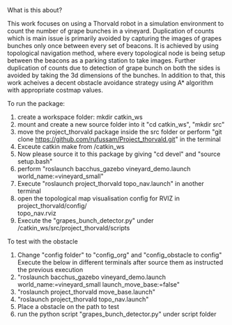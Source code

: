 
What is this about?

This work focuses on using a Thorvald robot in a simulation environment to count the number of grape bunches in a vineyard. Duplication of counts which is main issue is primarily avoided by capturing the images of grapes bunches only once between every set of beacons. It is achieved by using topological navigation method, where every topological node is being setup between the beacons as a parking station to take images. Further duplication of counts due to detection of grape bunch on both the sides is avoided by taking the 3d dimensions of the bunches. In addition to that, this work acheives a decent obstacle avoidance strategy using A* algorithm with appropriate costmap values.


To run the package:


1. create a workspace folder: mkdir catkin_ws
2. mount and create a new source folder into it
   "cd catkin_ws", "mkdir src"
3. move the project_thorvald package inside the src folder or perform "git clone https://github.com/rufussam/Project_thorvald.git" in the terminal
4. Exceute catkin make from /catkin_ws
5. Now please source it to this package by giving "cd devel" and "source setup.bash"
6. perform "roslaunch bacchus_gazebo vineyard_demo.launch world_name:=vineyard_small"
7. Execute "roslaunch project_thorvald topo_nav.launch" in another terminal
8. open the topological map visualisation config for RVIZ in project_thorvald/config/	
topo_nav.rviz
9. Execute the "grapes_bunch_detector.py" under /catkin_ws/src/project_thorvald/scripts


To test with the obstacle
1. Change "config folder" to "config_org" and "config_obstacle to config"
Execute the below in different terminals after source them as instructed the previous execution
2. "roslaunch bacchus_gazebo vineyard_demo.launch world_name:=vineyard_small launch_move_base:=false"
3. "roslaunch project_thorvald move_base.launch"
4. "roslaunch project_thorvald topo_nav.launch"
5. Place a obstacle on the path to test
5. run the python script "grapes_bunch_detector.py" under script folder


